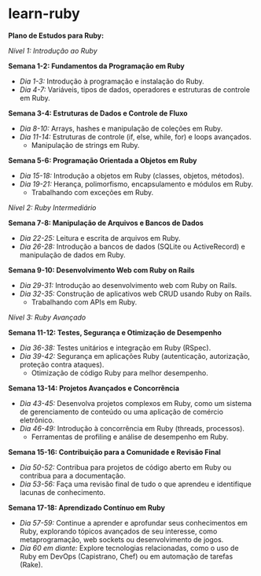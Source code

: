 # learn-ruby

**Plano de Estudos para Ruby:**

*Nível 1: Introdução ao Ruby*

**Semana 1-2: Fundamentos da Programação em Ruby**

- *Dia 1-3:* Introdução à programação e instalação do Ruby.
- *Dia 4-7:* Variáveis, tipos de dados, operadores e estruturas de controle em Ruby.

**Semana 3-4: Estruturas de Dados e Controle de Fluxo**

- *Dia 8-10:* Arrays, hashes e manipulação de coleções em Ruby.
- *Dia 11-14:* Estruturas de controle (if, else, while, for) e loops avançados.
  - Manipulação de strings em Ruby.

**Semana 5-6: Programação Orientada a Objetos em Ruby**

- *Dia 15-18:* Introdução a objetos em Ruby (classes, objetos, métodos).
- *Dia 19-21:* Herança, polimorfismo, encapsulamento e módulos em Ruby.
  - Trabalhando com exceções em Ruby.

*Nível 2: Ruby Intermediário*

**Semana 7-8: Manipulação de Arquivos e Bancos de Dados**

- *Dia 22-25:* Leitura e escrita de arquivos em Ruby.
- *Dia 26-28:* Introdução a bancos de dados (SQLite ou ActiveRecord) e manipulação de dados em Ruby.

**Semana 9-10: Desenvolvimento Web com Ruby on Rails**

- *Dia 29-31:* Introdução ao desenvolvimento web com Ruby on Rails.
- *Dia 32-35:* Construção de aplicativos web CRUD usando Ruby on Rails.
  - Trabalhando com APIs em Ruby.

*Nível 3: Ruby Avançado*

**Semana 11-12: Testes, Segurança e Otimização de Desempenho**

- *Dia 36-38:* Testes unitários e integração em Ruby (RSpec).
- *Dia 39-42:* Segurança em aplicações Ruby (autenticação, autorização, proteção contra ataques).
  - Otimização de código Ruby para melhor desempenho.

**Semana 13-14: Projetos Avançados e Concorrência**

- *Dia 43-45:* Desenvolva projetos complexos em Ruby, como um sistema de gerenciamento de conteúdo ou uma aplicação de comércio eletrônico.
- *Dia 46-49:* Introdução à concorrência em Ruby (threads, processos).
  - Ferramentas de profiling e análise de desempenho em Ruby.

**Semana 15-16: Contribuição para a Comunidade e Revisão Final**

- *Dia 50-52:* Contribua para projetos de código aberto em Ruby ou contribua para a documentação.
- *Dia 53-56:* Faça uma revisão final de tudo o que aprendeu e identifique lacunas de conhecimento.

**Semana 17-18: Aprendizado Contínuo em Ruby**

- *Dia 57-59:* Continue a aprender e aprofundar seus conhecimentos em Ruby, explorando tópicos avançados de seu interesse, como metaprogramação, web sockets ou desenvolvimento de jogos.
- *Dia 60 em diante:* Explore tecnologias relacionadas, como o uso de Ruby em DevOps (Capistrano, Chef) ou em automação de tarefas (Rake).
